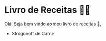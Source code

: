 # Livro de Receitas :man_cook:

Olá! Seja bem vindo ao meu livro de receitas :wave:,

- Strogonoff de Carne
